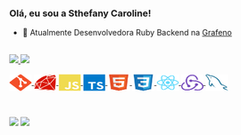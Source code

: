 ### Olá, eu sou a Sthefany Caroline! 
- 🔭 Atualmente Desenvolvedora Ruby Backend na <a href="https://grafeno.digital/">Grafeno</a>
  
<br>
  <div align="flex">
  <a href="https://github.com/sthecso">
  <img height="180em" src="https://github-readme-stats.vercel.app/api?username=sthecso&show_icons=true&theme=aura_dark&include_all_commits=true&count_private=true"/>
  <img height="180em" src="https://github-readme-stats.vercel.app/api/top-langs/?username=sthecso&layout=compact&langs_count=7&theme=aura_dark"/>
</div>
  
 <div>
   <div style="display: inline_block"><br>
      <img align="center" alt="Sthe-Js" height="30" width="40" src="https://raw.githubusercontent.com/devicons/devicon/master/icons/git/git-plain.svg">
      <img align="center" alt="Sthe-Js" height="30" width="40" src="https://raw.githubusercontent.com/devicons/devicon/master/icons/ruby/ruby-plain.svg">
      <img align="center" alt="Sthe-Js" height="30" width="40" src="https://raw.githubusercontent.com/devicons/devicon/master/icons/javascript/javascript-plain.svg">
      <img align="center" alt="Sthe-Js" height="30" width="40" src="https://raw.githubusercontent.com/devicons/devicon/master/icons/typescript/typescript-plain.svg">
      <img align="center" alt="Sthe-HTML" height="30" width="40" src="https://raw.githubusercontent.com/devicons/devicon/master/icons/html5/html5-original.svg">
      <img align="center" alt="Sthe-CSS" height="30" width="40" src="https://raw.githubusercontent.com/devicons/devicon/master/icons/css3/css3-original.svg">
      <img align="center" alt="Sthe-React" height="30" width="40" src="https://raw.githubusercontent.com/devicons/devicon/master/icons/react/react-original.svg">
      <img align="center" alt="Sthe-Redux" height="30" width="40" src="https://raw.githubusercontent.com/devicons/devicon/master/icons/redux/redux-original.svg">
      <img align="center" alt="Sthe-SQL" height="30" width="40" src="https://raw.githubusercontent.com/devicons/devicon/master/icons/mysql/mysql-original.svg">
   </div>
</div>
  
  ##

<div><br>
  <a href = "mailto:sthecarol0411@gmail.com"><img src="https://img.shields.io/badge/-Gmail-%23333?style=for-the-badge&logo=gmail&logoColor=white" target="_blank"></a>
  <a href="https://www.linkedin.com/in/sthefany-caroline/" target="_blank"><img src="https://img.shields.io/badge/-LinkedIn-%230077B5?style=for-the-badge&logo=linkedin&logoColor=white" target="_blank"></a> 
</div>
